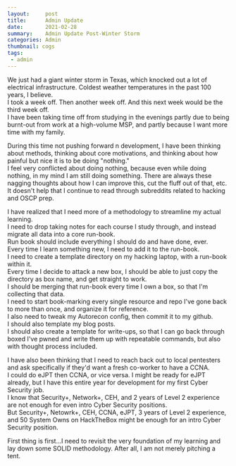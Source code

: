 ```yaml
---
layout:     post
title:      Admin Update
date:       2021-02-28
summary:    Admin Update Post-Winter Storm
categories: Admin
thumbnail: cogs
tags:
 - admin
---
```


We just had a giant winter storm in Texas, which knocked out a lot of electrical infrastructure.  Coldest weather temperatures in the past 100 years, I believe.  
I took a week off.  Then another week off.  And this next week would be the third week off.  
I have been taking time off from studying in the evenings partly due to being burnt-out from work at a high-volume MSP, and partly because I want more time with my family.  

During this time not pushing forward n development, I have been thinking about methods, thinking about core motivations, and thinking about how painful but nice it is to be doing "nothing."  
I feel very conflicted about doing nothing, because even while doing nothing, in my mind I am still doing something.  There are always these nagging thoughts about how I can improve this, cut the fluff out of that, etc.  
It doesn't help that I continue to read through subreddits related to hacking and OSCP prep.  

I have realized that I need more of a methodology to streamline my actual learning.  
I need to drop taking notes for each course I study through, and instead migrate all data into a core run-book.  
Run book should include everything I should do and have done, ever.  
Every time I learn something new, I need to add it to the run-book.  
I need to create a template directory on my hacking laptop, with a run-book within it.  
Every time I decide to attack a new box, I should be able to just copy the directory as box name, and get straight to work.  
I should be merging that run-book every time I own a box, so that I'm collecting that data.  
I need to start book-marking every single resource and repo I've gone back to more than once, and organize it for reference.  
I also need to tweak my Autorecon config, then commit it to my github.  
I should also template my blog posts.  
I should also create a template for write-ups, so that I can go back through boxed I've pwned and write them up with repeatable commands, but also with thought process included.  

I have also been thinking that I need to reach back out to local pentesters and ask specifically if they'd want a fresh co-worker to have a CCNA.  
I could do eJPT then CCNA, or vice versa.  I might be ready for eJPT already, but I have this entire year for development for my first Cyber Security job.  
I know that Security+, Network+, CEH, and 2 years of Level 2 experience are not enough for even intro Cyber Security positions.  
But Security+, Netowrk+, CEH, CCNA, eJPT, 3 years of Level 2 experience, and 50 System Owns on HackTheBox might be enough for an intro Cyber Security position.  

First thing is first...I need to revisit the very foundation of my learning and lay down some SOLID methodology.  After all, I am not merely pitching a tent.  
